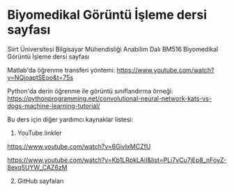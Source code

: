 # Biyomedikal Görüntü İşleme dersi sayfası
Siirt Üniversitesi Bilgisayar Mühendisliği Anabilim Dalı BM516 Biyomedikal Görüntü İşleme dersi sayfası


Matlab'da öğrenme transferi yöntemi: 
https://www.youtube.com/watch?v=NQjoaptSEoo&t=75s

Python'da derin öğrenme ile görüntü sınıflandırma örneği:
https://pythonprogramming.net/convolutional-neural-network-kats-vs-dogs-machine-learning-tutorial/


Bu ders için diğer yardımcı kaynaklar listesi:
1) YouTube linkler

https://www.youtube.com/watch?v=6GivIxMCZfU

https://www.youtube.com/watch?v=Kb1LRpkLAiI&list=PLi7vCu7jEp8_nFoyZ-8exq5UYW_CAZ6zM


2) GitHub sayfaları


